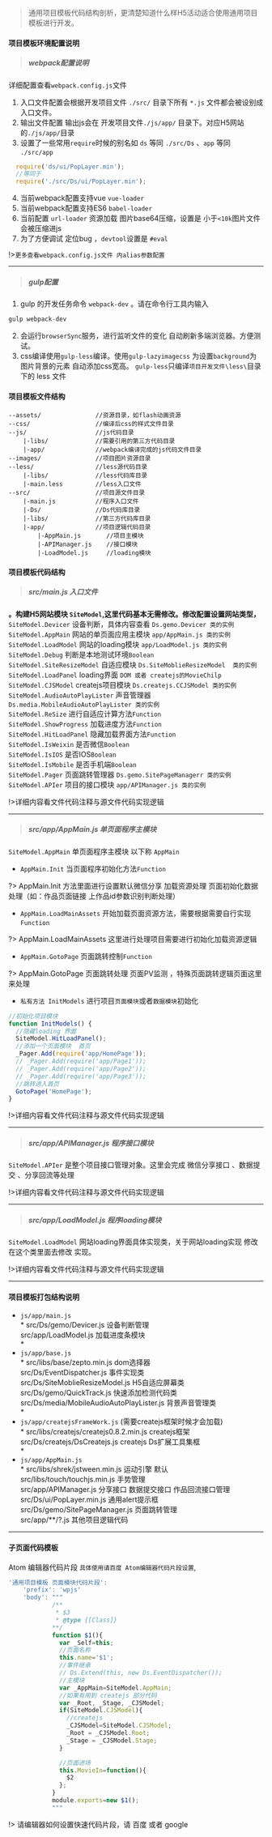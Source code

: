 >通用项目模板代码结构剖析，更清楚知道什么样H5活动适合使用通用项目模板进行开发。

#### 项目模板环境配置说明

>  ##### webpack配置说明

详细配置查看`webpack.config.js`文件

1. 入口文件配置会根据开发项目文件 `./src/` 目录下所有 `*.js` 文件都会被设别成入口文件。
2. 输出文件配置 输出js会在 开发项目文件`./js/app/` 目录下。对应H5网站的`./js/app/`目录
3. 设置了一些常用`require`时候的别名如 `ds` 等同 `./src/Ds` 、`app` 等同 `./src/app`
```js
  require('ds/ui/PopLayer.min');
  //等同于
  require('./src/Ds/ui/PopLayer.min');
```
4. 当前webpack配置支持vue `vue-loader`
5. 当前webpack配置支持ES6 `babel-loader`
6. 当前配置 `url-loader` 资源加载 图片base64压缩，设置是 小于`<10k`图片文件会被压缩进js
7. 为了方便调试 定位bug ，`devtool`设置是 `#eval`

!>`更多查看webpack.config.js文件 内alias参数配置`

-------

>  ##### gulp配置

1. gulp 的开发任务命令 `webpack-dev` 。请在命令行工具内输入
``` js
gulp webpack-dev
```
2. 会运行`browserSync`服务，进行监听文件的变化 自动刷新多端浏览器。方便测试。
3. css编译使用`gulp-less`编译。使用`gulp-lazyimagecss` 为设置`background`为图片背景的元素 自动添加css宽高。 `gulp-less`只编译`项目开发文件\less\`目录下的 less 文件


#### 项目模板文件结构
```
--assets/               //资源目录，如flash动画资源
--css/                  //编译后css的样式文件目录
--js/                   //js代码目录
    |-libs/             //需要引用的第三方代码目录
    |-app/              //webpack编译完成的js代码文件目录
--images/               //项目图片资源目录
--less/                 //less源代码目录
    |-libs/             //less代码库目录
    |-main.less         //less入口文件
--src/                  //项目源文件目录
    |-main.js           //程序入口文件
    |-Ds/               //Ds代码库目录
    |-libs/             //第三方代码库目录
    |-app/              //项目逻辑代码目录
        |-AppMain.js       //项目主模块
        |-APIManager.js    //接口模块
        |-LoadModel.js     //loading模块
```

#### 项目模板代码结构

>  ##### src/main.js 入口文件

**。构建H5网站模块 `SiteModel`,这里代码基本无需修改。修改配置设置网站类型，<br/>**
`SiteModel.Devicer` 设备判断，具体内容查看 `Ds.gemo.Devicer 类的实例`<br/>
`SiteModel.AppMain` 网站的单页面应用主模块 `app/AppMain.js 类的实例`<br/>
`SiteModel.LoadModel` 网站的loading模块 `app/LoadModel.js 类的实例`<br/>
`SiteModel.Debug` 判断是本地测试环境`Boolean`<br/>
`SiteModel.SiteResizeModel` 自适应模块 `Ds.SiteMoblieResizeModel  类的实例`<br/>
`SiteModel.LoadPanel` loading界面 `DOM 或者 createjs的MovieChilp`<br/>
`SiteModel.CJSModel` createjs项目模块 `Ds.createjs.CCJSModel 类的实例`<br/>
`SiteModel.AudioAutoPlayLister` 声音管理器 `Ds.media.MobileAudioAutoPlayLister 类的实例`<br/>
`SiteModel.ReSize` 进行自适应计算方法`Function`<br/>
`SiteModel.ShowProgress` 加载进度方法`Function`<br/>
`SiteModel.HitLoadPanel` 隐藏加载界面方法`Function`<br/>
`SiteModel.IsWeixin` 是否微信`Boolean`<br/>
`SiteModel.IsIOS` 是否IOS`Boolean`<br/>
`SiteModel.IsMobile` 是否手机端`Boolean`<br/>
`SiteModel.Pager` 页面跳转管理器 `Ds.gemo.SitePageManagerr 类的实例`<br/>
`SiteModel.APIer` 项目的接口模块 `app/APIManager.js 类的实例`<br/>


!>详细内容看文件代码注释与源文件代码实现逻辑

-----

>  ##### src/app/AppMain.js 单页面程序主模块

`SiteModel.AppMain` 单页面程序主模块 以下称 `AppMain`<br/>

- `AppMain.Init` 当页面程序初始化方法`Function`<br/>

?> AppMain.Init 方法里面进行设置默认微信分享  加载资源处理  页面初始化数据处理（如：作品页面链接 上作品id参数识别判断处理）

- `AppMain.LoadMainAssets` 开始加载页面资源方法，需要根据需要自行实现`Function`<br/>

?> AppMain.LoadMainAssets 这里进行处理项目需要进行初始化加载资源逻辑

- `AppMain.GotoPage` 页面跳转控制`Function`<br/>

?> AppMain.GotoPage 页面跳转处理 页面PV监测  ，特殊页面跳转逻辑页面这里来处理

- `私有方法 InitModels` 进行项目`页面模块`或者`数据模块`初始化

```js
//初始化项目模块
function InitModels() {
  //隐藏loading 界面
  SiteModel.HitLoadPanel();
  //添加一个页面模块  首页
  _Pager.Add(require('app/HomePage'));
  // _Pager.Add(require('app/Page1'));
  // _Pager.Add(require('app/Page2'));
  // _Pager.Add(require('app/Page3'));
  //跳转进入首页
  GotoPage('HomePage');
}
```


!>详细内容看文件代码注释与源文件代码实现逻辑


-----

>  ##### src/app/APIManager.js 程序接口模块

`SiteModel.APIer` 是整个项目接口管理对象。这里会完成 微信分享接口 、数据提交 、分享回流等处理


!>详细内容看文件代码注释与源文件代码实现逻辑

-----

>  ##### src/app/LoadModel.js 程序loading模块

`SiteModel.LoadModel` 网站loading界面具体实现类，关于网站loading实现 修改在这个类里面去修改 实现。


!>详细内容看文件代码注释与源文件代码实现逻辑

-----

#### 项目模板打包结构说明
  - `js/app/main.js`<br/>
    *
    src/Ds/gemo/Devicer.js 设备判断管理<br/>
    src/app/LoadModel.js 加载进度条模块<br/>
    *
  - `js/app/base.js`<br/>
    * 
    src/libs/base/zepto.min.js dom选择器<br/>
    src/Ds/EventDispatcher.js 事件实现类<br/>
    src/Ds/SiteMoblieResizeModel.js H5自适应屏幕类<br/>
    src/Ds/gemo/QuickTrack.js 快速添加检测代码类<br/>
    src/Ds/media/MobileAudioAutoPlayLister.js 背景声音管理类<br/>
    *
  - `js/app/createjsFrameWork.js` (需要createjs框架时候才会加载)<br/>
    *
    src/libs/createjs/createjs0.8.2.min.js createjs框架<br/>
    src/Ds/createjs/DsCreatejs.js createjs Ds扩展工具集框<br/>
    *
  - `js/app/AppMain.js` <br/>
    *
    src/libs/shrek/jstween.min.js 运动引擎 默认<br/>
    src/libs/touch/touchjs.min.js 手势管理<br/>
    src/app/APIManager.js 分享接口 数据提交接口  作品回流接口管理<br/>
    src/Ds/ui/PopLayer.min.js 通用alert提示框<br/>
    src/Ds/gemo/SitePageManager.js 页面跳转管理<br/>
    src/app/\*\*/?.js 其他项目逻辑代码<br/>
-----

#### 子页面代码模板

Atom 编辑器代码片段 `具体使用请百度 Atom编辑器代码片段设置`,
``` js
'通用项目模板 页面模块代码片段':
    'prefix': 'wpjs'
    'body': """
            /**
             * $3
             * @type {[Class]}
            **/
            function $1(){
              var _Self=this;
              //页面名称
              this.name='$1';
              //事件继承
              // Ds.Extend(this, new Ds.EventDispatcher());
              //主模块
              var _AppMain=SiteModel.AppMain;
              //如果有用到 createjs 部分代码
              var _Root, _Stage, _CJSModel;
              if(SiteModel.CJSModel){
                //createjs
                _CJSModel=SiteModel.CJSModel;
                _Root = _CJSModel.Root;
                _Stage = _CJSModel.Stage;
              }

              //页面进场
              this.MovieIn=function(){
                $2
              };
            }
            module.exports=new $1();
            """
```
!> 请编辑器如何设置快速代码片段，请 百度 或者 google
